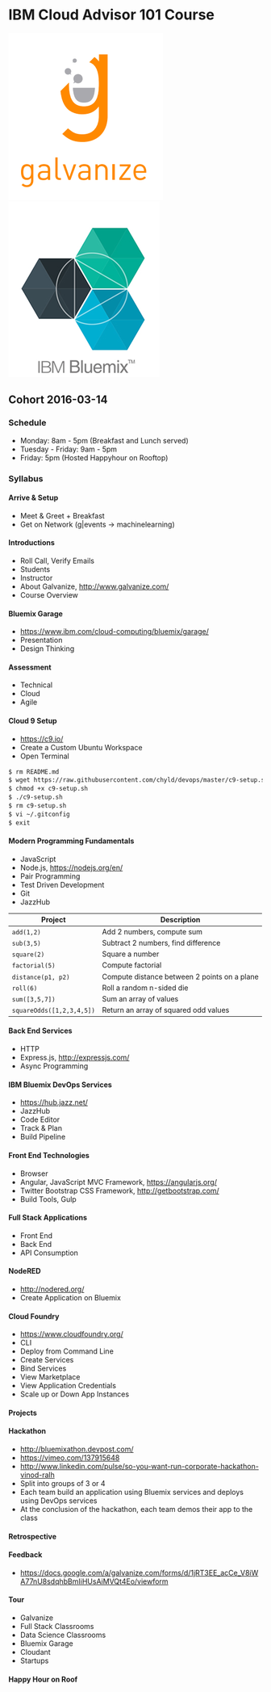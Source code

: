 # IBM Cloud Advisor 101 Course

![Galvanize](images/galvanize.png)
![IBM Bluemix](images/ibm.jpg)

## Cohort 2016-03-14

### Schedule
  - Monday: 8am - 5pm (Breakfast and Lunch served)
  - Tuesday - Friday: 9am - 5pm
  - Friday: 5pm (Hosted Happyhour on Rooftop)

### Syllabus

#### Arrive & Setup
  - Meet & Greet + Breakfast
  - Get on Network (g|events -> machinelearning)

#### Introductions
  - Roll Call, Verify Emails
  - Students
  - Instructor
  - About Galvanize, http://www.galvanize.com/
  - Course Overview

#### Bluemix Garage
  - https://www.ibm.com/cloud-computing/bluemix/garage/
  - Presentation
  - Design Thinking

#### Assessment
  - Technical
  - Cloud
  - Agile

#### Cloud 9 Setup
  - https://c9.io/
  - Create a Custom Ubuntu Workspace
  - Open Terminal

```sh
$ rm README.md
$ wget https://raw.githubusercontent.com/chyld/devops/master/c9-setup.sh
$ chmod +x c9-setup.sh
$ ./c9-setup.sh
$ rm c9-setup.sh
$ vi ~/.gitconfig
$ exit
```

#### Modern Programming Fundamentals
  - JavaScript
  - Node.js, https://nodejs.org/en/
  - Pair Programming
  - Test Driven Development
  - Git
  - JazzHub

| Project | Description |
| ------------- | ------------- |
| `add(1,2)`  | Add 2 numbers, compute sum|
| `sub(3,5)`  | Subtract 2 numbers, find difference |
| `square(2)` | Square a number |
| `factorial(5)` | Compute factorial |
| `distance(p1, p2)` | Compute distance between 2 points on a plane |
| `roll(6)` | Roll a random n-sided die |
| `sum([3,5,7])` | Sum an array of values |
| `squareOdds([1,2,3,4,5])` | Return an array of squared odd values |

#### Back End Services
  - HTTP
  - Express.js, http://expressjs.com/
  - Async Programming

#### IBM Bluemix DevOps Services
  - https://hub.jazz.net/
  - JazzHub
  - Code Editor
  - Track & Plan
  - Build Pipeline

#### Front End Technologies
  - Browser
  - Angular, JavaScript MVC Framework, https://angularjs.org/
  - Twitter Bootstrap CSS Framework, http://getbootstrap.com/
  - Build Tools, Gulp

#### Full Stack Applications
  - Front End
  - Back End
  - API Consumption

#### NodeRED
  - http://nodered.org/
  - Create Application on Bluemix

#### Cloud Foundry
  - https://www.cloudfoundry.org/
  - CLI
  - Deploy from Command Line
  - Create Services
  - Bind Services
  - View Marketplace
  - View Application Credentials
  - Scale up or Down App Instances

#### Projects

#### Hackathon
  - http://bluemixathon.devpost.com/
  - https://vimeo.com/137915648
  - http://www.linkedin.com/pulse/so-you-want-run-corporate-hackathon-vinod-ralh
  - Split into groups of 3 or 4
  - Each team build an application using Bluemix services and deploys using DevOps services
  - At the conclusion of the hackathon, each team demos their app to the class

#### Retrospective

#### Feedback
  - https://docs.google.com/a/galvanize.com/forms/d/1jRT3EE_acCe_V8iWA77nU8sdqhbBmIiHUsAiMVQt4Eo/viewform

#### Tour
  - Galvanize
  - Full Stack Classrooms
  - Data Science Classrooms
  - Bluemix Garage
  - Cloudant
  - Startups

#### Happy Hour on Roof
